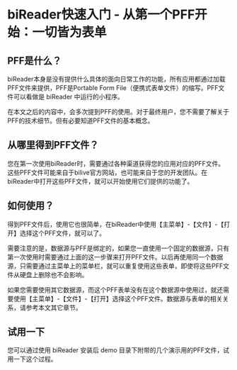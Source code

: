 # biReader快速入门 - 从第一个PFF开始：一切皆为表单

## PFF是什么？
biReader本身是没有提供什么具体的面向日常工作的功能，所有应用都通过加载PFF文件来提供，PFF是Portable Form File（便携式表单文件）的缩写。PFF文件可以看做是 biReader 中运行的小程序。

在本文之后的内容中，会多次提到PFF的使用。对于最终用户，您不需要了解关于PFF的技术细节。但有必要知道PFF文件的基本概念。

## 从哪里得到PFF文件？

您在第一次使用biReader时，需要通过各种渠道获得您的应用对应的PFF文件。这些PFF文件可能来自于bilive官方网站，也可能来自于您的开发团队。在biReader中打开这些PFF文件，就可以开始使用它们提供的功能了。

## 如何使用？

得到PFF文件后，使用它也很简单，在biReader中使用【主菜单】-【文件】-【打开】选择这个PFF文件，就可以了。

需要注意的是，数据源与PFF是绑定的，如果您一直使用一个固定的数据源，只有第一次使用时需要通过上面的这一步骤来打开PFF文件。以后再使用同一个数据源，只需要通过主菜单上的菜单栏，就可以重复使用这些表单，即使将这些PFF文件从硬盘上删除也不会影响。

如果您需要使用其它数据源，而这个PFF表单没有在这个数据源中使用过，就还需要使用【主菜单】-【文件】-【打开】选择这个PFF文件。数据源与表单的相关关系，请参考本文其它章节。

## 试用一下

您可以通过使用 biReader 安装后 demo 目录下附带的几个演示用的PFF文件，试用一下这个过程。


